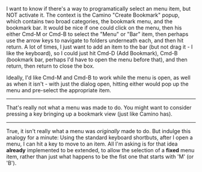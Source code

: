  I want to know if there's a way to programatically select an menu item, but NOT activate it.  The context is the Camino "Create Bookmark" popup, which contains two broad categories, the bookmark menu, and the bookmark bar.  It would be nice if one could click on the menu, then his either Cmd-M or Cmd-B to select the "Menu" or "Bar" item, then perhaps use the arrow keys to navigate to folders underneath each,  and then hit return.  A lot of times, I just want to add an item to the bar (but not drag it - I like the keyboard), so I could just hit Cmd-D (Add Bookmark), Cmd-B (bookmark bar, perhaps I'd have to open the menu before that), and then return, then return to close the box.

  Ideally, I'd like Cmd-M and Cmd-B to work while the menu is open, as well as when it isn't - with just the dialog open, hitting either would pop up the menu and pre-select the appropriate item.

---

That's really not what a menu was made to do. You might want to consider pressing a key bringing up a bookmark view (just like Camino has).

---

True, it isn't really what a menu was *originally* made to do.  But indulge this analogy for a minute:  Using the standard keyboard shortbuts, after I open a menu, I can hit a key to move to an item.  All I'm asking is for that idea **already** implemented to be extended, to allow the selection of a **fixed** menu item, rather than just what happens to be the fist one that starts with 'M' (or 'B').